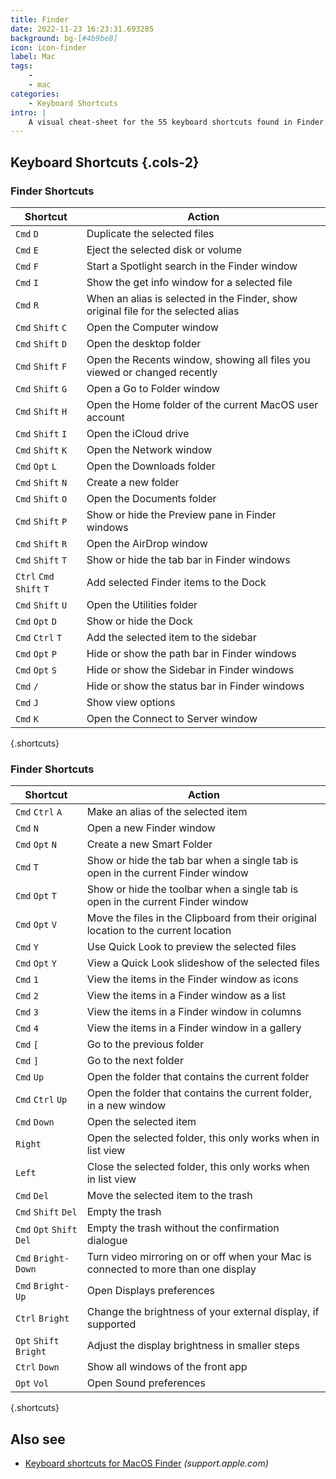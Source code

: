 ```yaml
---
title: Finder
date: 2022-11-23 16:23:31.693285
background: bg-[#4b9be8]
icon: icon-finder
label: Mac
tags: 
    - 
    - mac
categories:
    - Keyboard Shortcuts
intro: |
    A visual cheat-sheet for the 55 keyboard shortcuts found in Finder. This application is part of MacOS.
---
```




Keyboard Shortcuts  {.cols-2}
------------------



### Finder Shortcuts

Shortcut | Action
---|---
`Cmd` `D`  | Duplicate the selected files
`Cmd` `E`  | Eject the selected disk or volume
`Cmd` `F`  | Start a Spotlight search in the Finder window
`Cmd` `I`  | Show the get info window for a selected file
`Cmd` `R`  | When an alias is selected in the Finder, show original file for the selected alias
`Cmd` `Shift` `C`  | Open the Computer window
`Cmd` `Shift` `D`  | Open the desktop folder
`Cmd` `Shift` `F`  | Open the Recents window, showing all files you viewed or changed recently
`Cmd` `Shift` `G`  | Open a Go to Folder window
`Cmd` `Shift` `H`  | Open the Home folder of the current MacOS user account
`Cmd` `Shift` `I`  | Open the iCloud drive
`Cmd` `Shift` `K`  | Open the Network window
`Cmd` `Opt` `L`  | Open the Downloads folder
`Cmd` `Shift` `N`  | Create a new folder
`Cmd` `Shift` `O`  | Open the Documents folder
`Cmd` `Shift` `P`  | Show or hide the Preview pane in Finder windows
`Cmd` `Shift` `R`  | Open the AirDrop window
`Cmd` `Shift` `T`  | Show or hide the tab bar in Finder windows
`Ctrl` `Cmd` `Shift` `T`  | Add selected Finder items to the Dock
`Cmd` `Shift` `U`  | Open the Utilities folder
`Cmd` `Opt` `D`  | Show or hide the Dock
`Cmd` `Ctrl` `T`  | Add the selected item to the sidebar
`Cmd` `Opt` `P`  | Hide or show the path bar in Finder windows
`Cmd` `Opt` `S`  | Hide or show the Sidebar in Finder windows
`Cmd` `/`  | Hide or show the status bar in Finder windows
`Cmd` `J`  | Show view options
`Cmd` `K`  | Open the Connect to Server window
{.shortcuts}





### Finder Shortcuts

Shortcut | Action
---|---
`Cmd` `Ctrl` `A`  | Make an alias of the selected item
`Cmd` `N`  | Open a new Finder window
`Cmd` `Opt` `N`  | Create a new Smart Folder
`Cmd` `T`  | Show or hide the tab bar when a single tab is open in the current Finder window
`Cmd` `Opt` `T`  | Show or hide the toolbar when a single tab is open in the current Finder window
`Cmd` `Opt` `V`  | Move the files in the Clipboard from their original location to the current location
`Cmd` `Y`  | Use Quick Look to preview the selected files
`Cmd` `Opt` `Y`  | View a Quick Look slideshow of the selected files
`Cmd` `1`  | View the items in the Finder window as icons
`Cmd` `2`  | View the items in a Finder window as a list
`Cmd` `3`  | View the items in a Finder window in columns
`Cmd` `4`  | View the items in a Finder window in a gallery
`Cmd` `[`  | Go to the previous folder
`Cmd` `]`  | Go to the next folder
`Cmd` `Up`  | Open the folder that contains the current folder
`Cmd` `Ctrl` `Up`  | Open the folder that contains the current folder, in a new window
`Cmd` `Down`  | Open the selected item
`Right`  | Open the selected folder, this only works when in list view
`Left`  | Close the selected folder, this only works when in list view
`Cmd` `Del`  | Move the selected item to the trash
`Cmd` `Shift` `Del`  | Empty the trash
`Cmd` `Opt` `Shift` `Del`  | Empty the trash without the confirmation dialogue
`Cmd` `Bright-Down`  | Turn video mirroring on or off when your Mac is connected to more than one display
`Cmd` `Bright-Up`  | Open Displays preferences
`Ctrl` `Bright`  | Change the brightness of your external display, if supported
`Opt` `Shift` `Bright`  | Adjust the display brightness in smaller steps
`Ctrl` `Down`  | Show all windows of the front app
`Opt` `Vol`  | Open Sound preferences
{.shortcuts}



Also see
--------
- [Keyboard shortcuts for MacOS Finder](https://support.apple.com/en-us/HT201236) _(support.apple.com)_
